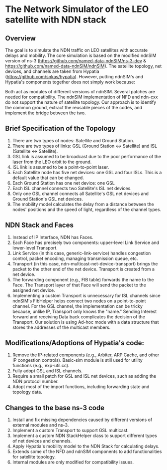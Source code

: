 The Network Simulator of the LEO satellite with NDN stack
================================
## Overview
The goal is to simulate the NDN traffic on LEO satellites with accurate delays and mobility. The core simulation is based on the modified ndnSIM version of ns-3 (https://github.com/named-data-ndnSIM/ns-3-dev & https://github.com/named-data-ndnSIM/ndnSIM). The satellite topology, net devices, and channels are taken from Hypatia (https://github.com/snkas/hypatia). However, putting ndnSIM's and Hypatia's components together does not simply work because:

Both act as modules of different versions of ndnSIM. Several patches are needed for compatibility.
The ndnSIM implementation of NFD and ndn-cxx do not support the nature of satellite topology.
Our approach is to identify the common ground, extract the reusable pieces of the codes, and implement the bridge between the two.

## Brief Specification of the Topology
1) There are two types of nodes: Satellite and Ground Station.
2) There are two types of links: GSL (Ground Station <-> Satellite) and ISL (Satellite <-> Satellite).
3) GSL link is assumed to be broadcast due to the poor performance of the laser from the LEO orbit to the ground.
4) ISL link is assumed to be a point-to-point laser.
5) Each Satellite node has five net devices: one GSL and four ISLs. This is a default value that can be changed.
6) Each Ground Station has one net device: one GSL
7) Each ISL channel connects two Satellite's ISL net devices.
8) Only one GSL channel connects all Satellite's GSL net devices and Ground Station's GSL net devices.
9) The mobility model calculates the delay from a distance between the nodes' positions and the speed of light, regardless of the channel types.

## NDN Stack and Faces
1) Instead of IP Interface, NDN has Faces.
2) Each Face has precisely two components: upper-level Link Service and lower-level Transport.
3) Link Service (in this case, generic-link-service) handles congestion control, packet encoding, managing transmission queue, etc.
4) Transport (in this case, ndn-multicast-net-device-transport) brings the packet to the other end of the net device. Transport is created from a net device.
5) The forwarding component (e.g., FIB table) forwards the name to the Face. The Transport layer of that Face will send the packet to the assigned net device.
6) Implementing a custom Transport is unnecessary for ISL channels since ndnSIM's FibHelper helps connect two nodes on a point-to-point channel. For the GSL channel, the implementation can be tricky because, unlike IP, Transport only knows the "name." Sending Interest forward and receiving Data back complicates the decision of the Transport. Our solution is using Ad-hoc mode with a data structure that stores the addresses of the multicast members.

## Modifications/Adoptions of Hypatia's code:
1) Remove the IP-related components (e.g., Arbiter, ARP Cache, and other IP congestion controls). Basic-sim module is still used for utility functions (e.g., exp-util.cc).
2) Fully adopt GSL and ISL channels.
3) Require a small patch for GSL and ISL net devices, such as adding the NDN protocol number.
4) Adopt most of the import functions, including forwarding state and topology data.

## Changes to the base ns-3 code
1) Install and fix missing dependencies caused by different versions of external modules and ns-3.
2) Implement a custom Transport to support GSL multicast.
3) Implement a custom NDN StackHelper class to support different types of net devices and channels.
4) Apply Hypatia's mobility model to the NDN Stack for calculating delays.
5) Extends some of the NFD and ndnSIM components to add functionalities for satellite topology.
6) Internal modules are only modified for compatibility issues.
